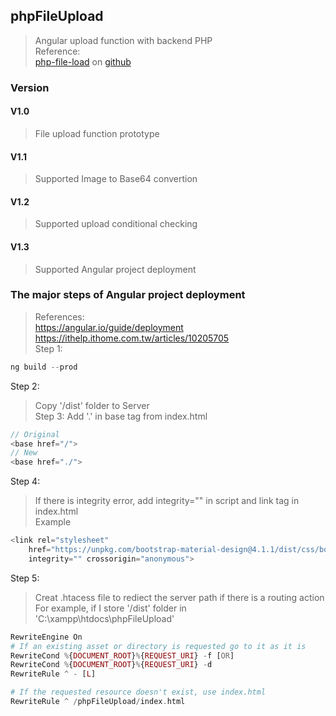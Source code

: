 ## phpFileUpload
> Angular upload function with backend PHP <br/>
> Reference: <br/>
> [php-file-load](https://www.techiediaries.com/php-file-upload-tutorial/) on [github](https://github.com/techiediaries/php-angular-file-upload)
### Version
#### V1.0
> File upload function prototype
#### V1.1
> Supported Image to Base64 convertion
#### V1.2
> Supported upload conditional checking 
#### V1.3
> Supported Angular project deployment

### The major steps of Angular project deployment
> References: <br/>
> https://angular.io/guide/deployment <br/>
> https://ithelp.ithome.com.tw/articles/10205705 <br/>
Step 1:
```js
ng build --prod
```
Step 2:
> Copy '/dist' folder to Server <br/>
Step 3:
> Add '.' in base tag from index.html 
```php
// Original
<base href="/">
// New
<base href="./">
```
Step 4:
> If there is integrity error, add integrity="" in script and link tag in index.html <br/>
> Example
```js
<link rel="stylesheet"
    href="https://unpkg.com/bootstrap-material-design@4.1.1/dist/css/bootstrap-material-design.css"
    integrity="" crossorigin="anonymous">
```
Step 5:
> Creat .htacess file to rediect the server path if there is a routing action <br/>
> For example, if I store '/dist' folder in 'C:\xampp\htdocs\phpFileUpload'
```php
RewriteEngine On
# If an existing asset or directory is requested go to it as it is
RewriteCond %{DOCUMENT_ROOT}%{REQUEST_URI} -f [OR]
RewriteCond %{DOCUMENT_ROOT}%{REQUEST_URI} -d
RewriteRule ^ - [L]

# If the requested resource doesn't exist, use index.html
RewriteRule ^ /phpFileUpload/index.html
```
